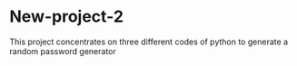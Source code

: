 # New-project-2
This project concentrates on three different codes of python to generate a random password generator
